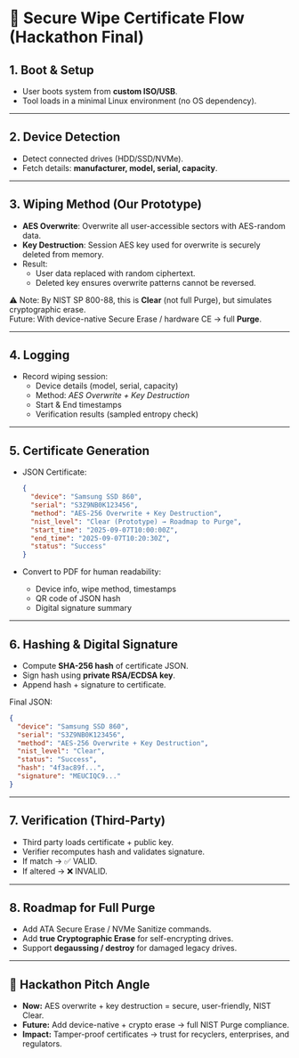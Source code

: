 
# 🔐 Secure Wipe Certificate Flow (Hackathon Final)

## 1. Boot & Setup
- User boots system from **custom ISO/USB**.
- Tool loads in a minimal Linux environment (no OS dependency).

---

## 2. Device Detection
- Detect connected drives (HDD/SSD/NVMe).
- Fetch details: **manufacturer, model, serial, capacity**.

---

## 3. Wiping Method (Our Prototype)
- **AES Overwrite**: Overwrite all user-accessible sectors with AES-random data.
- **Key Destruction**: Session AES key used for overwrite is securely deleted from memory.
- Result:
  - User data replaced with random ciphertext.
  - Deleted key ensures overwrite patterns cannot be reversed.

⚠️ Note: By NIST SP 800-88, this is **Clear** (not full Purge), but simulates cryptographic erase.  
Future: With device-native Secure Erase / hardware CE → full **Purge**.

---

## 4. Logging
- Record wiping session:
  - Device details (model, serial, capacity)
  - Method: *AES Overwrite + Key Destruction*
  - Start & End timestamps
  - Verification results (sampled entropy check)

---

## 5. Certificate Generation
- JSON Certificate:
  ```json
  {
    "device": "Samsung SSD 860",
    "serial": "S3Z9NB0K123456",
    "method": "AES-256 Overwrite + Key Destruction",
    "nist_level": "Clear (Prototype) → Roadmap to Purge",
    "start_time": "2025-09-07T10:00:00Z",
    "end_time": "2025-09-07T10:20:30Z",
    "status": "Success"
  }
  ```

- Convert to PDF for human readability:
  - Device info, wipe method, timestamps
  - QR code of JSON hash
  - Digital signature summary

---

## 6. Hashing & Digital Signature
- Compute **SHA-256 hash** of certificate JSON.  
- Sign hash using **private RSA/ECDSA key**.  
- Append hash + signature to certificate.

Final JSON:
```json
{
  "device": "Samsung SSD 860",
  "serial": "S3Z9NB0K123456",
  "method": "AES-256 Overwrite + Key Destruction",
  "nist_level": "Clear",
  "status": "Success",
  "hash": "4f3ac89f...",
  "signature": "MEUCIQC9..."
}
```

---

## 7. Verification (Third-Party)
- Third party loads certificate + public key.  
- Verifier recomputes hash and validates signature.  
- If match → ✅ VALID.  
- If altered → ❌ INVALID.

---

## 8. Roadmap for Full Purge
- Add ATA Secure Erase / NVMe Sanitize commands.  
- Add **true Cryptographic Erase** for self-encrypting drives.  
- Support **degaussing / destroy** for damaged legacy drives.  

---

## 🎯 Hackathon Pitch Angle
- **Now:** AES overwrite + key destruction = secure, user-friendly, NIST Clear.  
- **Future:** Add device-native + crypto erase → full NIST Purge compliance.  
- **Impact:** Tamper-proof certificates → trust for recyclers, enterprises, and regulators.  
